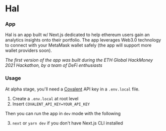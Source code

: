 # Hal

### App 

Hal is an app built w/ Next.js dedicated to help ethereum users gain an analytics insights onto their portfolio.
The app leverages Web3.0 technology to connect with your MetaMask wallet safely (the app will support more wallet providers soon).

*The first version of the app was built during the ETH Global HackMoney 2021 Hackathon, by a team of DeFi enthusiasts*

### Usage

At alpha stage, you'll need a [Covalent](https://www.covalenthq.com/) API key in a `.env.local` file.

1. Create a `.env.local` at root level
2. Insert `COVALENT_API_KEY=YOUR_API_KEY`

Then you can run the app in `dev` mode with the following

3. `next` or `yarn dev` if you don't have Next.js CLI installed
